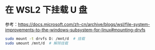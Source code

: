 # 在 WSL2 下挂载 U 盘

参考：<https://docs.microsoft.com/zh-cn/archive/blogs/wsl/file-system-improvements-to-the-windows-subsystem-for-linux#mounting-drvfs>

````bash
sudo mount -t drvfs D: /mnt/d  # 挂载
sudo umount /mnt/d  # 解除挂载
````
